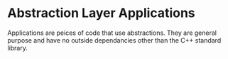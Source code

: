 # Abstraction Layer Applications
Applications are peices of code that use abstractions. They are general purpose and have no outside dependancies other than the C++ standard library.